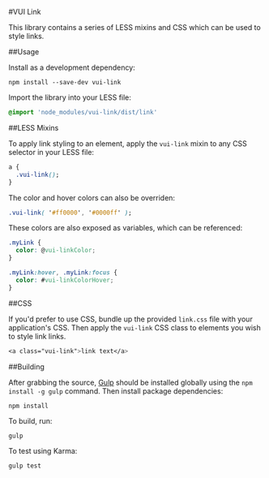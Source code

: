 #VUI Link

This library contains a series of LESS mixins and CSS which can be used to
style links.

##Usage

Install as a development dependency:

```shell
npm install --save-dev vui-link
```

Import the library into your LESS file:

```css
@import 'node_modules/vui-link/dist/link'
```

##LESS Mixins

To apply link styling to an element, apply the `vui-link` mixin to any CSS
selector in your LESS file:

```css
a {
  .vui-link();
}
```

The color and hover colors can also be overriden:

```css
.vui-link( '#ff0000', '#0000ff' );
```

These colors are also exposed as variables, which can be referenced:

```css
.myLink {
  color: @vui-linkColor;
}

.myLink:hover, .myLink:focus {
  color: #vui-linkColorHover;
}
```

##CSS

If you'd prefer to use CSS, bundle up the provided `link.css` file with
your application's CSS. Then apply the `vui-link` CSS class to elements you
wish to style link links.

```css
<a class="vui-link">link text</a>
```

##Building

After grabbing the source, [Gulp](http://gulpjs.com/) should be installed globally
using the `npm install -g gulp` command. Then install package dependencies:

```shell
npm install
```

To build, run:

```shell
gulp
```

To test using Karma:

```shell
gulp test
```